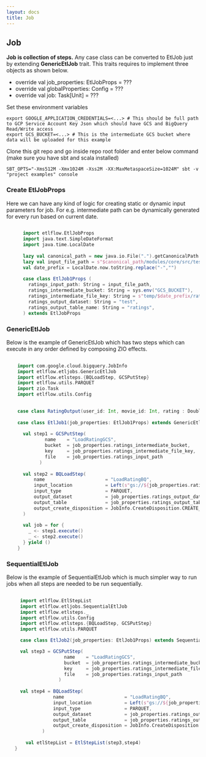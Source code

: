 ```yaml
---
layout: docs
title: Job
---
```


## Job

**Job is collection of steps.** Any case class can be converted to EtlJob just by extending **GenericEtlJob** trait. This traits requires to implement three objects as shown below.
* override val job_properties: EtlJobProps = ???
* override val globalProperties: Config = ???
* override val job: Task[Unit] = ???

Set these environment variables

    export GOOGLE_APPLICATION_CREDENTIALS=<...> # This should be full path to GCP Service Account Key Json which should have GCS and BigQuery Read/Write access
    export GCS_BUCKET=<...> # This is the intermediate GCS bucket where data will be uploaded for this example
    
Clone this git repo and go inside repo root folder and enter below command (make sure you have sbt and scala installed)

    SBT_OPTS="-Xms512M -Xmx1024M -Xss2M -XX:MaxMetaspaceSize=1024M" sbt -v "project examples" console

### Create EtlJobProps
Here we can have any kind of logic for creating static or dynamic input parameters for job.
For e.g. intermediate path can be dynamically generated for every run based on current date.
      
```scala mdoc      
      
      import etlflow.EtlJobProps
      import java.text.SimpleDateFormat
      import java.time.LocalDate
      
      lazy val canonical_path = new java.io.File(".").getCanonicalPath
      lazy val input_file_path = s"$canonical_path/modules/core/src/test/resources/input/movies/ratings_parquet/ratings.parquet"
      val date_prefix = LocalDate.now.toString.replace("-","")
      
      case class EtlJob1Props (
        ratings_input_path: String = input_file_path,
        ratings_intermediate_bucket: String = sys.env("GCS_BUCKET"),
        ratings_intermediate_file_key: String = s"temp/$date_prefix/ratings.parquet",
        ratings_output_dataset: String = "test",
        ratings_output_table_name: String = "ratings",
      ) extends EtlJobProps
```
### GenericEtlJob
Below is the example of GenericEtlJob which has two steps which can execute in any order defined by composing ZIO effects. 

```scala mdoc      
 
    import com.google.cloud.bigquery.JobInfo
    import etlflow.etljobs.GenericEtlJob
    import etlflow.etlsteps.{BQLoadStep, GCSPutStep}
    import etlflow.utils.PARQUET
    import zio.Task
    import etlflow.utils.Config

    
    case class RatingOutput(user_id: Int, movie_id: Int, rating : Double, timestamp: Long, date: java.sql.Date)
    
    case class EtlJob1(job_properties: EtlJob1Props) extends GenericEtlJob[EtlJob1Props] {
      
      val step1 = GCSPutStep(
              name    = "LoadRatingGCS",
              bucket  = job_properties.ratings_intermediate_bucket,
              key     = job_properties.ratings_intermediate_file_key,
              file    = job_properties.ratings_input_path
            )
          
      val step2 = BQLoadStep(
          name                      = "LoadRatingBQ",
          input_location            = Left(s"gs://${job_properties.ratings_intermediate_bucket}/${job_properties.ratings_intermediate_file_key}"),
          input_type                = PARQUET,
          output_dataset            = job_properties.ratings_output_dataset,
          output_table              = job_properties.ratings_output_table_name,
          output_create_disposition = JobInfo.CreateDisposition.CREATE_IF_NEEDED
      )
    
      val job = for {
        _ <- step1.execute()
        _ <- step2.execute()
      } yield ()
    }
```    

### SequentialEtlJob
Below is the example of SequentialEtlJob which is much simpler way to run jobs when all steps are needed to be run sequentially.

```scala mdoc      
 
     import etlflow.EtlStepList
     import etlflow.etljobs.SequentialEtlJob
     import etlflow.etlsteps._
     import etlflow.utils.Config
     import etlflow.etlsteps.{BQLoadStep, GCSPutStep}
     import etlflow.utils.PARQUET

     case class EtlJob2(job_properties: EtlJob1Props) extends SequentialEtlJob[EtlJob1Props] {

     val step3 = GCSPutStep(
                     name    = "LoadRatingGCS",
                     bucket  = job_properties.ratings_intermediate_bucket,
                     key     = job_properties.ratings_intermediate_file_key,
                     file    = job_properties.ratings_input_path
                   )
                 
     val step4 = BQLoadStep(
                 name                      = "LoadRatingBQ",
                 input_location            = Left(s"gs://${job_properties.ratings_intermediate_bucket}/${job_properties.ratings_intermediate_file_key}"),
                 input_type                = PARQUET,
                 output_dataset            = job_properties.ratings_output_dataset,
                 output_table              = job_properties.ratings_output_table_name,
                 output_create_disposition = JobInfo.CreateDisposition.CREATE_IF_NEEDED
             )
     
       val etlStepList = EtlStepList(step3,step4)
   }
```